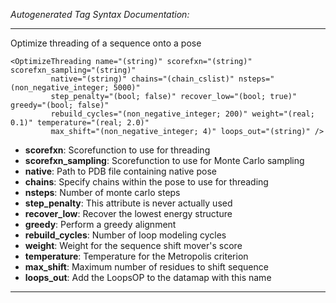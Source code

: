 _Autogenerated Tag Syntax Documentation:_

---
Optimize threading of a sequence onto a pose

```
<OptimizeThreading name="(string)" scorefxn="(string)" scorefxn_sampling="(string)"
         native="(string)" chains="(chain_cslist)" nsteps="(non_negative_integer; 5000)"
         step_penalty="(bool; false)" recover_low="(bool; true)" greedy="(bool; false)"
         rebuild_cycles="(non_negative_integer; 200)" weight="(real; 0.1)" temperature="(real; 2.0)"
         max_shift="(non_negative_integer; 4)" loops_out="(string)" />
```

-   **scorefxn**: Scorefunction to use for threading
-   **scorefxn_sampling**: Scorefunction to use for Monte Carlo sampling
-   **native**: Path to PDB file containing native pose
-   **chains**: Specify chains within the pose to use for threading
-   **nsteps**: Number of monte carlo steps
-   **step_penalty**: This attribute is never actually used
-   **recover_low**: Recover the lowest energy structure
-   **greedy**: Perform a greedy alignment
-   **rebuild_cycles**: Number of loop modeling cycles
-   **weight**: Weight for the sequence shift mover's score
-   **temperature**: Temperature for the Metropolis criterion
-   **max_shift**: Maximum number of residues to shift sequence
-   **loops_out**: Add the LoopsOP to the datamap with this name

---
